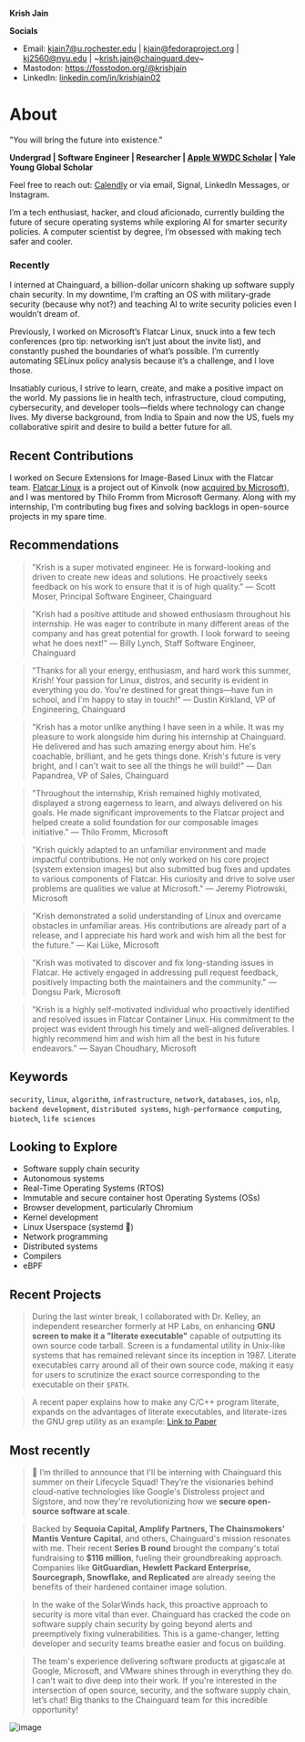 **Krish Jain**

**Socials**

- Email: kjain7@u.rochester.edu | kjain@fedoraproject.org | kj2560@nyu.edu | ~krish.jain@chainguard.dev~
- Mastodon: https://fosstodon.org/@krishjain
- LinkedIn: [linkedin.com/in/krishjain02](https://www.linkedin.com/in/krishjain02/)


# About

"You will bring the future into existence."

**Undergrad | Software Engineer | Researcher | [Apple WWDC Scholar](https://www.macworld.com/article/1457999/swift-student-challenge-apple.html) | Yale Young Global Scholar**

Feel free to reach out: [Calendly](https://calendly.com/krishjain) or via email, Signal, LinkedIn Messages, or Instagram.

I’m a tech enthusiast, hacker, and cloud aficionado, currently building the future of secure operating systems while exploring AI for smarter security policies. A computer scientist by degree, I’m obsessed with making tech safer and cooler.

### Recently
I interned at Chainguard, a billion-dollar unicorn shaking up software supply chain security. In my downtime, I’m crafting an OS with military-grade security (because why not?) and teaching AI to write security policies even I wouldn’t dream of.

Previously, I worked on Microsoft’s Flatcar Linux, snuck into a few tech conferences (pro tip: networking isn’t just about the invite list), and constantly pushed the boundaries of what’s possible. I’m currently automating SELinux policy analysis because it’s a challenge, and I love those.

Insatiably curious, I strive to learn, create, and make a positive impact on the world. My passions lie in health tech, infrastructure, cloud computing, cybersecurity, and developer tools—fields where technology can change lives. My diverse background, from India to Spain and now the US, fuels my collaborative spirit and desire to build a better future for all.

## Recent Contributions

I worked on Secure Extensions for Image-Based Linux with the Flatcar team. [Flatcar Linux](https://www.flatcar.org/) is a project out of Kinvolk (now [acquired by Microsoft](https://azure.microsoft.com/en-us/blog/microsoft-acquires-kinvolk-to-accelerate-containeroptimized-innovation/)), and I was mentored by Thilo Fromm from Microsoft Germany. Along with my internship, I'm contributing bug fixes and solving backlogs in open-source projects in my spare time.

## Recommendations

> "Krish is a super motivated engineer. He is forward-looking and driven to create new ideas and solutions. He proactively seeks feedback on his work to ensure that it is of high quality." — Scott Moser, Principal Software Engineer, Chainguard

> "Krish had a positive attitude and showed enthusiasm throughout his internship. He was eager to contribute in many different areas of the company and has great potential for growth. I look forward to seeing what he does next!" — Billy Lynch, Staff Software Engineer, Chainguard

> "Thanks for all your energy, enthusiasm, and hard work this summer, Krish! Your passion for Linux, distros, and security is evident in everything you do. You're destined for great things—have fun in school, and I'm happy to stay in touch!" — Dustin Kirkland, VP of Engineering, Chainguard

> "Krish has a motor unlike anything I have seen in a while. It was my pleasure to work alongside him during his internship at Chainguard. He delivered and has such amazing energy about him. He's coachable, brilliant, and he gets things done. Krish's future is very bright, and I can't wait to see all the things he will build!" — Dan Papandrea, VP of Sales, Chainguard

> "Throughout the internship, Krish remained highly motivated, displayed a strong eagerness to learn, and always delivered on his goals. He made significant improvements to the Flatcar project and helped create a solid foundation for our composable images initiative." — Thilo Fromm, Microsoft

> "Krish quickly adapted to an unfamiliar environment and made impactful contributions. He not only worked on his core project (system extension images) but also submitted bug fixes and updates to various components of Flatcar. His curiosity and drive to solve user problems are qualities we value at Microsoft." — Jeremy Piotrowski, Microsoft

> "Krish demonstrated a solid understanding of Linux and overcame obstacles in unfamiliar areas. His contributions are already part of a release, and I appreciate his hard work and wish him all the best for the future." — Kai Lüke, Microsoft

> "Krish was motivated to discover and fix long-standing issues in Flatcar. He actively engaged in addressing pull request feedback, positively impacting both the maintainers and the community." — Dongsu Park, Microsoft

> "Krish is a highly self-motivated individual who proactively identified and resolved issues in Flatcar Container Linux. His commitment to the project was evident through his timely and well-aligned deliverables. I highly recommend him and wish him all the best in his future endeavors." — Sayan Choudhary, Microsoft  

## Keywords

`security`, `linux`, `algorithm`, `infrastructure`, `network`, `databases`, `ios`, `nlp`, `backend development`, `distributed systems`, `high-performance computing`, `biotech`, `life sciences`

## Looking to Explore

- Software supply chain security
- Autonomous systems
- Real-Time Operating Systems (RTOS)
- Immutable and secure container host Operating Systems (OSs)
- Browser development, particularly Chromium
- Kernel development
- Linux Userspace (systemd 👀)
- Network programming
- Distributed systems
- Compilers
- eBPF

## Recent Projects

> During the last winter break, I collaborated with Dr. Kelley, an independent researcher formerly at HP Labs, on enhancing **GNU screen to make it a "literate executable"** capable of outputting its own source code tarball. Screen is a fundamental utility in Unix-like systems that has remained relevant since its inception in 1987. Literate executables carry around all of their own source code, making it easy for users to scrutinize the exact source corresponding to the executable on their `$PATH`.

> A recent paper explains how to make any C/C++ program literate, expands on the advantages of literate executables, and literate-izes the GNU grep utility as an example: [Link to Paper](https://dl.acm.org/doi/10.1145/3570938)

## Most recently

> 🎉 I’m thrilled to announce that I'll be interning with Chainguard this summer on their Lifecycle Squad! They’re the visionaries behind cloud-native technologies like Google's Distroless project and Sigstore, and now they're revolutionizing how we **secure open-source software at scale**.

> Backed by **Sequoia Capital, Amplify Partners, The Chainsmokers' Mantis Venture Capital**, and others, Chainguard's mission resonates with me. Their recent **Series B round** brought the company's total fundraising to **$116 million**, fueling their groundbreaking approach. Companies like **GitGuardian, Hewlett Packard Enterprise, Sourcegraph, Snowflake, and Replicated** are already seeing the benefits of their hardened container image solution.

> In the wake of the SolarWinds hack, this proactive approach to security is more vital than ever. Chainguard has cracked the code on software supply chain security by going beyond alerts and preemptively fixing vulnerabilities. This is a game-changer, letting developer and security teams breathe easier and focus on building. 

> The team's experience delivering software products at gigascale at Google, Microsoft, and VMware shines through in everything they do. I can't wait to dive deep into their work. If you're interested in the intersection of open source, security, and the software supply chain, let’s chat! Big thanks to the Chainguard team for this incredible opportunity!

![image](https://github.com/krishjainx/krishjainx/assets/75043245/bfaf88d4-80d9-4a5f-b365-a4f52cec5729)




